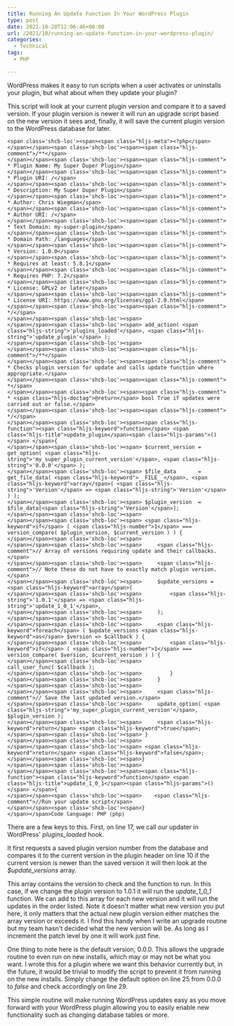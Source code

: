 ```yaml
---
title: Running An Update Function In Your WordPress Plugin
type: post
date: 2021-10-20T12:06:46+00:00
url: /2021/10/running-an-update-function-in-your-wordpress-plugin/
categories:
  - Technical
tags:
  - PHP

---
```

WordPress makes it easy to run scripts when a user activates or uninstalls your plugin, but what about when they update your plugin?

This script will look at your current plugin version and compare it to a saved version. If your plugin version is newer it will run an upgrade script based on the new version it sees and, finally, it will save the current plugin version to the WordPress database for later.

<pre class="wp-block-code" aria-describedby="shcb-language-140" data-shcb-language-name="PHP" data-shcb-language-slug="php"><span><code class="hljs language-php shcb-code-table shcb-line-numbers">&lt;span class='shcb-loc'>&lt;span>&lt;span class="hljs-meta">&lt;?php&lt;/span>
&lt;/span>&lt;/span>&lt;span class='shcb-loc'>&lt;span>&lt;span class="hljs-comment">/**&lt;/span>
&lt;/span>&lt;/span>&lt;span class='shcb-loc'>&lt;span>&lt;span class="hljs-comment"> * Plugin Name: My Super Duper Plugin&lt;/span>
&lt;/span>&lt;/span>&lt;span class='shcb-loc'>&lt;span>&lt;span class="hljs-comment"> * Plugin URI: /&lt;/span>
&lt;/span>&lt;/span>&lt;span class='shcb-loc'>&lt;span>&lt;span class="hljs-comment"> * Description: My Super Duper Plugin&lt;/span>
&lt;/span>&lt;/span>&lt;span class='shcb-loc'>&lt;span>&lt;span class="hljs-comment"> * Author: Chris Wiegman&lt;/span>
&lt;/span>&lt;/span>&lt;span class='shcb-loc'>&lt;span>&lt;span class="hljs-comment"> * Author URI: /&lt;/span>
&lt;/span>&lt;/span>&lt;span class='shcb-loc'>&lt;span>&lt;span class="hljs-comment"> * Text Domain: my-super-plugin&lt;/span>
&lt;/span>&lt;/span>&lt;span class='shcb-loc'>&lt;span>&lt;span class="hljs-comment"> * Domain Path: /languages&lt;/span>
&lt;/span>&lt;/span>&lt;span class='shcb-loc'>&lt;span>&lt;span class="hljs-comment"> * Version: 1.0.0&lt;/span>
&lt;/span>&lt;/span>&lt;span class='shcb-loc'>&lt;span>&lt;span class="hljs-comment"> * Requires at least: 5.8.1&lt;/span>
&lt;/span>&lt;/span>&lt;span class='shcb-loc'>&lt;span>&lt;span class="hljs-comment"> * Requires PHP: 7.2&lt;/span>
&lt;/span>&lt;/span>&lt;span class='shcb-loc'>&lt;span>&lt;span class="hljs-comment"> * License: GPLv2 or later&lt;/span>
&lt;/span>&lt;/span>&lt;span class='shcb-loc'>&lt;span>&lt;span class="hljs-comment"> * License URI: https://www.gnu.org/licenses/gpl-2.0.html&lt;/span>
&lt;/span>&lt;/span>&lt;span class='shcb-loc'>&lt;span>&lt;span class="hljs-comment"> */&lt;/span>
&lt;/span>&lt;/span>&lt;span class='shcb-loc'>&lt;span>
&lt;/span>&lt;/span>&lt;span class='shcb-loc'>&lt;span> add_action( &lt;span class="hljs-string">'plugins_loaded'&lt;/span>, &lt;span class="hljs-string">'update_plugin'&lt;/span> );
&lt;/span>&lt;/span>&lt;span class='shcb-loc'>&lt;span>
&lt;/span>&lt;/span>&lt;span class='shcb-loc'>&lt;span>&lt;span class="hljs-comment">/**&lt;/span>
&lt;/span>&lt;/span>&lt;span class='shcb-loc'>&lt;span>&lt;span class="hljs-comment"> * Checks plugin version for update and calls update function where appropriate.&lt;/span>
&lt;/span>&lt;/span>&lt;span class='shcb-loc'>&lt;span>&lt;span class="hljs-comment"> *&lt;/span>
&lt;/span>&lt;/span>&lt;span class='shcb-loc'>&lt;span>&lt;span class="hljs-comment"> * &lt;span class="hljs-doctag">@return&lt;/span> bool True if updates were carried out or false.&lt;/span>
&lt;/span>&lt;/span>&lt;span class='shcb-loc'>&lt;span>&lt;span class="hljs-comment"> */&lt;/span>
&lt;/span>&lt;/span>&lt;span class='shcb-loc'>&lt;span>&lt;span class="hljs-function">&lt;span class="hljs-keyword">function&lt;/span> &lt;span class="hljs-title">update_plugin&lt;/span>&lt;span class="hljs-params">()&lt;/span> &lt;/span>{
&lt;/span>&lt;/span>&lt;span class='shcb-loc'>&lt;span>	$current_version = get_option( &lt;span class="hljs-string">'my_super_plugin_current_version'&lt;/span>, &lt;span class="hljs-string">'0.0.0'&lt;/span> );
&lt;/span>&lt;/span>&lt;span class='shcb-loc'>&lt;span>	$file_data       = get_file_data( &lt;span class="hljs-keyword">__FILE__&lt;/span>, &lt;span class="hljs-keyword">array&lt;/span>( &lt;span class="hljs-string">'Version'&lt;/span> =&gt; &lt;span class="hljs-string">'Version'&lt;/span> ) );
&lt;/span>&lt;/span>&lt;span class='shcb-loc'>&lt;span>	$plugin_version  = $file_data&#91;&lt;span class="hljs-string">'Version'&lt;/span>];
&lt;/span>&lt;/span>&lt;span class='shcb-loc'>&lt;span>
&lt;/span>&lt;/span>&lt;span class='shcb-loc'>&lt;span>	&lt;span class="hljs-keyword">if&lt;/span> ( &lt;span class="hljs-number">1&lt;/span> === version_compare( $plugin_version, $current_version ) ) {
&lt;/span>&lt;/span>&lt;span class='shcb-loc'>&lt;span>
&lt;/span>&lt;/span>&lt;span class='shcb-loc'>&lt;span>		&lt;span class="hljs-comment">// Array of versions requiring update and their callbacks.&lt;/span>
&lt;/span>&lt;/span>&lt;span class='shcb-loc'>&lt;span>		&lt;span class="hljs-comment">// Note these do not have to exactly match plugin version.&lt;/span>
&lt;/span>&lt;/span>&lt;span class='shcb-loc'>&lt;span>		$update_versions = &lt;span class="hljs-keyword">array&lt;/span>(
&lt;/span>&lt;/span>&lt;span class='shcb-loc'>&lt;span>			&lt;span class="hljs-string">'1.0.1'&lt;/span> =&gt; &lt;span class="hljs-string">'update_1_0_1'&lt;/span>,
&lt;/span>&lt;/span>&lt;span class='shcb-loc'>&lt;span>		);
&lt;/span>&lt;/span>&lt;span class='shcb-loc'>&lt;span>
&lt;/span>&lt;/span>&lt;span class='shcb-loc'>&lt;span>		&lt;span class="hljs-keyword">foreach&lt;/span> ( $update_versions &lt;span class="hljs-keyword">as&lt;/span> $version =&gt; $callback ) {
&lt;/span>&lt;/span>&lt;span class='shcb-loc'>&lt;span>			&lt;span class="hljs-keyword">if&lt;/span> ( &lt;span class="hljs-number">1&lt;/span> === version_compare( $version, $current_version ) ) {
&lt;/span>&lt;/span>&lt;span class='shcb-loc'>&lt;span>				call_user_func( $callback );
&lt;/span>&lt;/span>&lt;span class='shcb-loc'>&lt;span>			}
&lt;/span>&lt;/span>&lt;span class='shcb-loc'>&lt;span>		}
&lt;/span>&lt;/span>&lt;span class='shcb-loc'>&lt;span>
&lt;/span>&lt;/span>&lt;span class='shcb-loc'>&lt;span>		&lt;span class="hljs-comment">// Save the last updated version.&lt;/span>
&lt;/span>&lt;/span>&lt;span class='shcb-loc'>&lt;span>		update_option( &lt;span class="hljs-string">'my_super_plugin_current_version'&lt;/span>, $plugin_version );
&lt;/span>&lt;/span>&lt;span class='shcb-loc'>&lt;span>		&lt;span class="hljs-keyword">return&lt;/span> &lt;span class="hljs-keyword">true&lt;/span>;
&lt;/span>&lt;/span>&lt;span class='shcb-loc'>&lt;span>	}
&lt;/span>&lt;/span>&lt;span class='shcb-loc'>&lt;span>
&lt;/span>&lt;/span>&lt;span class='shcb-loc'>&lt;span>	&lt;span class="hljs-keyword">return&lt;/span> &lt;span class="hljs-keyword">false&lt;/span>;
&lt;/span>&lt;/span>&lt;span class='shcb-loc'>&lt;span>}
&lt;/span>&lt;/span>&lt;span class='shcb-loc'>&lt;span>
&lt;/span>&lt;/span>&lt;span class='shcb-loc'>&lt;span>&lt;span class="hljs-function">&lt;span class="hljs-keyword">function&lt;/span> &lt;span class="hljs-title">update_1_0_1&lt;/span>&lt;span class="hljs-params">()&lt;/span> &lt;/span>{
&lt;/span>&lt;/span>&lt;span class='shcb-loc'>&lt;span>    &lt;span class="hljs-comment">//Run your update script&lt;/span>
&lt;/span>&lt;/span>&lt;span class='shcb-loc'>&lt;span>}
&lt;/span>&lt;/span></code></span><small class="shcb-language" id="shcb-language-140"><span class="shcb-language__label">Code language:</span> <span class="shcb-language__name">PHP</span> <span class="shcb-language__paren">(</span><span class="shcb-language__slug">php</span><span class="shcb-language__paren">)</span></small></pre>

There are a few keys to this. First, on line 17, we call our updater in WordPress' _plugins_loaded_ hook.

It first requests a saved plugin version number from the database and compares it to the current version in the plugin header on line 10 if the current version is newer than the saved version it will then look at the _$update_versions_ array.

This array contains the version to check and the function to run. In this case, if we change the plugin version to 1.0.1 it will run the _update\_1\_0_1_ function. We can add to this array for each new version and it will run the updates in the order listed. Note it doesn't matter what new version you put here, it only matters that the actual new plugin version either matches the array version or exceeds it. I find this handy when I write an upgrade routine but my team hasn't decided what the new version will be. As long as I increment the patch level by one it will work just fine.

One thing to note here is the default version, 0.0.0. This allows the upgrade routine to even run on new installs, which may or may not be what you want. I wrote this for a plugin where we want this behavior currently but, in the future, it would be trivial to modify the script to prevent it from running on the new installs. Simply change the default option on line 25 from 0.0.0 to _false_ and check accordingly on line 29.

This simple routine will make running WordPress updates easy as you move forward with your WordPress plugin allowing you to easily enable new functionality such as changing database tables or more.